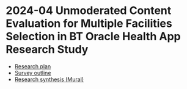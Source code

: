 # 2024-04 Unmoderated Content Evaluation for Multiple Facilities Selection in BT Oracle Health App Research Study 

- [Research plan](https://github.com/department-of-veterans-affairs/va.gov-team/blob/master/products/health-care/checkin/research/2024-04%20Unmoderated%20Content%20Evaluation%20for%20Multiple%20Facilities%20Selection%20in%20BT%20Oracle%20Health%20App/research-plan.md#research-plan---unmoderated-content-evaluation-for-multiple-facilities-selection-in-bt-oracle-health-app)
- [Survey outline](https://github.com/department-of-veterans-affairs/va.gov-team/blob/master/products/health-care/checkin/research/2024-04%20Unmoderated%20Content%20Evaluation%20for%20Multiple%20Facilities%20Selection%20in%20BT%20Oracle%20Health%20App/research-outline.md)
- [Research synthesis (Mural)](https://app.mural.co/t/departmentofveteransaffairs9999/m/departmentofveteransaffairs9999/1715965696451/66115023065835cadd05eeb75a64cb066975362e?showAddTemplatePopup=true)
<br><br>
